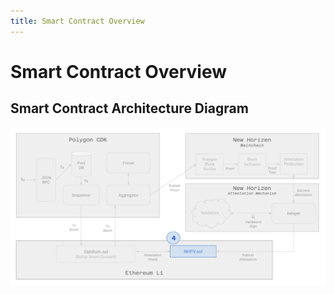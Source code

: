 ```yaml
---
title: Smart Contract Overview
---
```


# Smart Contract Overview

## Smart Contract Architecture Diagram

![alt_text](./img/nh_smart_contract_architecture.png)
